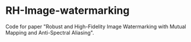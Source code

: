# RH-Image-watermarking
Code for paper "Robust and High-Fidelity Image Watermarking with Mutual Mapping and Anti-Spectral Aliasing".
